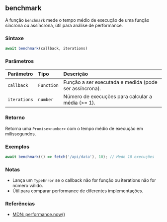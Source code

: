 ## benchmark

A função `benchmark` mede o tempo médio de execução de uma função síncrona ou assíncrona, útil para análise de performance.

### Sintaxe

```typescript
await benchmark(callback, iterations)
```

### Parâmetros

| Parâmetro     | Tipo         | Descrição                                                    |
| :-------------| :------------| :-----------------------------------------------------------|
| `callback`    | `Function`   | Função a ser executada e medida (pode ser assíncrona).      |
| `iterations`  | `number`     | Número de execuções para calcular a média (>= 1).           |

### Retorno

Retorna uma `Promise<number>` com o tempo médio de execução em milissegundos.

### Exemplos

```typescript
await benchmark(() => fetch('/api/data'), 10); // Mede 10 execuções
```

### Notas

- Lança um `TypeError` se o callback não for função ou iterations não for número válido.
- Útil para comparar performance de diferentes implementações.

### Referências
- [MDN: performance.now()](https://developer.mozilla.org/pt-BR/docs/Web/API/Performance/now)